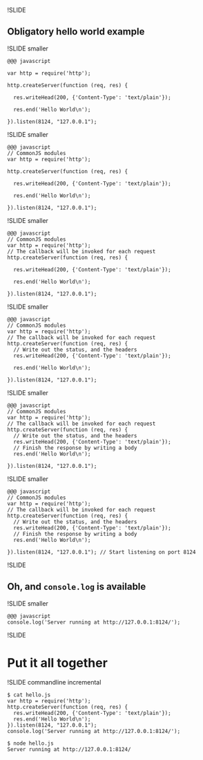 !SLIDE

## Obligatory hello world example

!SLIDE smaller

    @@@ javascript

    var http = require('http');

    http.createServer(function (req, res) {

      res.writeHead(200, {'Content-Type': 'text/plain'});

      res.end('Hello World\n');

    }).listen(8124, "127.0.0.1");

!SLIDE smaller

    @@@ javascript
    // CommonJS modules
    var http = require('http');

    http.createServer(function (req, res) {

      res.writeHead(200, {'Content-Type': 'text/plain'});

      res.end('Hello World\n');

    }).listen(8124, "127.0.0.1");

!SLIDE smaller

    @@@ javascript
    // CommonJS modules
    var http = require('http');
    // The callback will be invoked for each request
    http.createServer(function (req, res) {

      res.writeHead(200, {'Content-Type': 'text/plain'});

      res.end('Hello World\n');

    }).listen(8124, "127.0.0.1");

!SLIDE smaller

    @@@ javascript
    // CommonJS modules
    var http = require('http');
    // The callback will be invoked for each request
    http.createServer(function (req, res) {
      // Write out the status, and the headers
      res.writeHead(200, {'Content-Type': 'text/plain'});

      res.end('Hello World\n');

    }).listen(8124, "127.0.0.1");

!SLIDE smaller

    @@@ javascript
    // CommonJS modules
    var http = require('http');
    // The callback will be invoked for each request
    http.createServer(function (req, res) {
      // Write out the status, and the headers
      res.writeHead(200, {'Content-Type': 'text/plain'});
      // Finish the response by writing a body
      res.end('Hello World\n');

    }).listen(8124, "127.0.0.1");

!SLIDE smaller

    @@@ javascript
    // CommonJS modules
    var http = require('http');
    // The callback will be invoked for each request
    http.createServer(function (req, res) {
      // Write out the status, and the headers
      res.writeHead(200, {'Content-Type': 'text/plain'});
      // Finish the response by writing a body
      res.end('Hello World\n');

    }).listen(8124, "127.0.0.1"); // Start listening on port 8124

!SLIDE

## Oh, and `console.log` is available

!SLIDE smaller

    @@@ javascript
    console.log('Server running at http://127.0.0.1:8124/');

!SLIDE

# Put it all together

!SLIDE commandline incremental

    $ cat hello.js
    var http = require('http');
    http.createServer(function (req, res) {
      res.writeHead(200, {'Content-Type': 'text/plain'});
      res.end('Hello World\n');
    }).listen(8124, "127.0.0.1");
    console.log('Server running at http://127.0.0.1:8124/');

    $ node hello.js
    Server running at http://127.0.0.1:8124/
